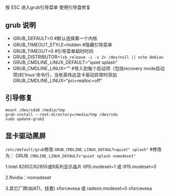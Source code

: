 # 
按 ESC 进入grub引导菜单
使用引导盘修复

## grub 说明

- GRUB_DEFAULT=0 #默认选择第一个内核
- GRUB_TIMEOUT_STYLE=hidden #隐藏引导菜单
- GRUB_TIMEOUT=0 #引导菜单超时时间
- GRUB_DISTRIBUTOR=`lsb_release -i -s 2> /dev/null || echo Debian`
- GRUB_CMDLINE_LINUX_DEFAULT="quiet splash"
- GRUB_CMDLINE_LINUX="" #导入到每个启动项（包括recovery mode启动项)的'linux'命令行，当有英伟达显卡驱动异常时添加GRUB_CMDLINE_LINUX=“pci=realloc=off”

## 引导修复

```shell
mount /dev/sda8 /media/tmp
grub-install --root-directory=/media/tmp /dev/sda
sudo update-grub2
```

## 显卡驱动黑屏

`/etc/default/grub`修改
`GRUB_CMDLINE_LINUX_DEFAULT=quiet" splash"`
#修改为：
GRUB`_CMDLINE_LINUX_DEFAULT="quiet splash nomodeset"`

1.Intel 82852/82855或8系列显示晶片
i915.modeset=1 或 i915.modeset=0

2.Nvidia：nomodeset

3.其它厂牌(如ATI，技嘉)
xforcevesa 或 radeon.modeset=0 xforcevesa
